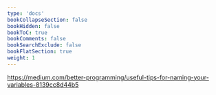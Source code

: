 ```yaml
---
type: 'docs'
bookCollapseSection: false
bookHidden: false
bookToC: true
bookComments: false
bookSearchExclude: false
bookFlatSection: true
weight: 1
---
```


https://medium.com/better-programming/useful-tips-for-naming-your-variables-8139cc8d44b5